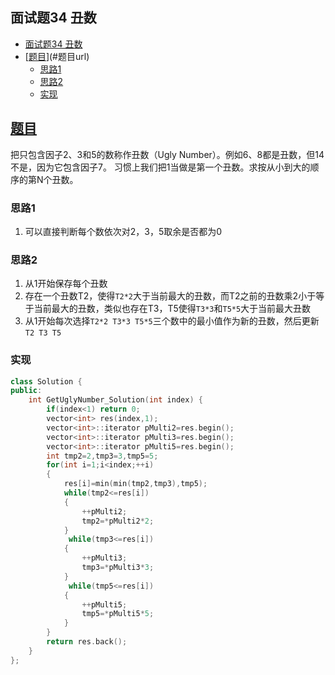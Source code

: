 ## 面试题34 丑数

<!-- TOC -->

- [面试题34 丑数](#面试题34-丑数)
- [[题目][url]](#题目url)
    - [思路1](#思路1)
    - [思路2](#思路2)
    - [实现](#实现)

<!-- /TOC -->

## [题目][url]
把只包含因子2、3和5的数称作丑数（Ugly Number）。例如6、8都是丑数，但14不是，因为它包含因子7。 习惯上我们把1当做是第一个丑数。求按从小到大的顺序的第N个丑数。

### 思路1
1. 可以直接判断每个数依次对2，3，5取余是否都为0

### 思路2
1. 从1开始保存每个丑数
2. 存在一个丑数T2，使得`T2*2`大于当前最大的丑数，而T2之前的丑数乘2小于等于当前最大的丑数，类似也存在T3，T5使得`T3*3`和`T5*5`大于当前最大丑数
3. 从1开始每次选择`T2*2 T3*3 T5*5`三个数中的最小值作为新的丑数，然后更新`T2 T3 T5`

### 实现

```cpp
class Solution {
public:
    int GetUglyNumber_Solution(int index) {
    	if(index<1) return 0;
        vector<int> res(index,1);
        vector<int>::iterator pMulti2=res.begin();
        vector<int>::iterator pMulti3=res.begin();
        vector<int>::iterator pMulti5=res.begin();
		int tmp2=2,tmp3=3,tmp5=5;
        for(int i=1;i<index;++i)
        {
            res[i]=min(min(tmp2,tmp3),tmp5);
            while(tmp2<=res[i])
            {
                ++pMulti2;
                tmp2=*pMulti2*2;
            }
             while(tmp3<=res[i])
            {
                ++pMulti3;
                tmp3=*pMulti3*3;
            }
             while(tmp5<=res[i])
            {
                ++pMulti5;
                tmp5=*pMulti5*5;
            }
        }
        return res.back();
    }
};
``` 
[url]:https://www.nowcoder.com/practice/6aa9e04fc3794f68acf8778237ba065b?tpId=13&tqId=11186&tPage=2&rp=2&ru=/ta/coding-interviews&qru=/ta/coding-interviews/question-ranking
